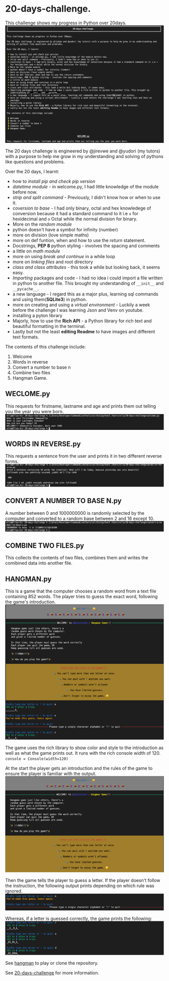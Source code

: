 # 20-days-challenge.

This challenge shows my progress in Python over 20days.
![info](pictures/pic8.png)

The 20 days challenge is engineered by @jirevwe and @yudori (my tutors) with a purpose to help me grow in my understanding and solving of pythons like questions and problems. 

Over the 20 days, I learnt: 
- how to _install pip and check pip version_
- _datetime module_ - in welcome.py, I had little knowledge of the module before now.
- _strip and split command_ - Previously, I didn't know how or when to use it.
- _coversion to base_ - I had only binary, octal and hex knowledege of conversion because it had a standard command to it i.e `x` for hexidecimal and `o` Octal while the normal division for binary.
- More on the _random module_ 
- python doesn't have a symbol for infinity (number)
- more on division (love simple maths)
- more on def funtion, when and how to use the _return_ statement.
- Docstrings, __PEP 8__ python styling - involves the spacing and comments
- a little on _math module_
- more on using _break and continue_ in a while loop
- more on _linking files_ and root directory
- _class and class attributes_ - this took a while but looking back, it seems easy.
- _Importing_ packages and code - I had no idea i could import a file written in python to another file. This brought my understanding of `__init__` and `__pycache__`.
- a new language - I regard this as a major plus, learning sql commands and using them(__SQLite3__) in python.
- more on creating and using a _virtual environment_ - Luckily a week before the challenge I was learning Json and Venv on youtube.
- installing a pyton library
- Majorly, how to use the __Rich API__ - a Python library for rich text and beautiful formatting in the terminal.
- Lastly but not the least __editing Readme__ to have images and different text formats.

The contents of this challenge include:
1. Welcome
2. Words in reverse
3. Convert a number to base n
4. Combine two files
5. Hangman Game.

## WECLOME.py
This requests for firstname, lastname and age and prints them out telling you the year you were born.
![welcome](pictures/pic1.png)

## WORDS IN REVERSE.py
This requests a sentence from the user and prints it in two different reverse forms.
![words in reverse](pictures/pic2.png)

## CONVERT A NUMBER TO BASE N.py
A number between 0 and 1000000000 is randomly selected by the computer and converted to a random base between 2 and 16 except 10.
![convert a number to base n](pictures/pic3.png)

## COMBINE TWO FILES.py
This collects the contents of two files, combines them and writes the comibined data into another file.

## HANGMAN.py
This is a game that the computer chooses a random word from a text file containing 852 words. The player tries to guess the exact word, following the game's introduction.
![Hangman Game](pictures/pic4.png) 

The game uses the rich library to show color and style to the introduction as well as what the game prints out. It runs with the rich console width of 120.
`console = Console(width=120)`

At the start the player gets an introduction and the rules of the game to ensure the player is familiar with the output.
![Hangman Design](pictures/pic5.png)

Then the game tells the player to guess a letter.
If the player doesn't follow the instruction, the following output prints depending on which rule was ignored.
![Hangman Validation](pictures/pic6.png)

Whereas, if a letter is guessed correctly, the game prints the following:
![Hangman](pictures/pic7.png)

See [hangman](https://repl.it/@EmmanuellaEsezo/18-Hangman-18-20) to play or clone the repository.

See [20-days-challenge](https://repl.it/repls/folder/20-days-challenge) for more information. 